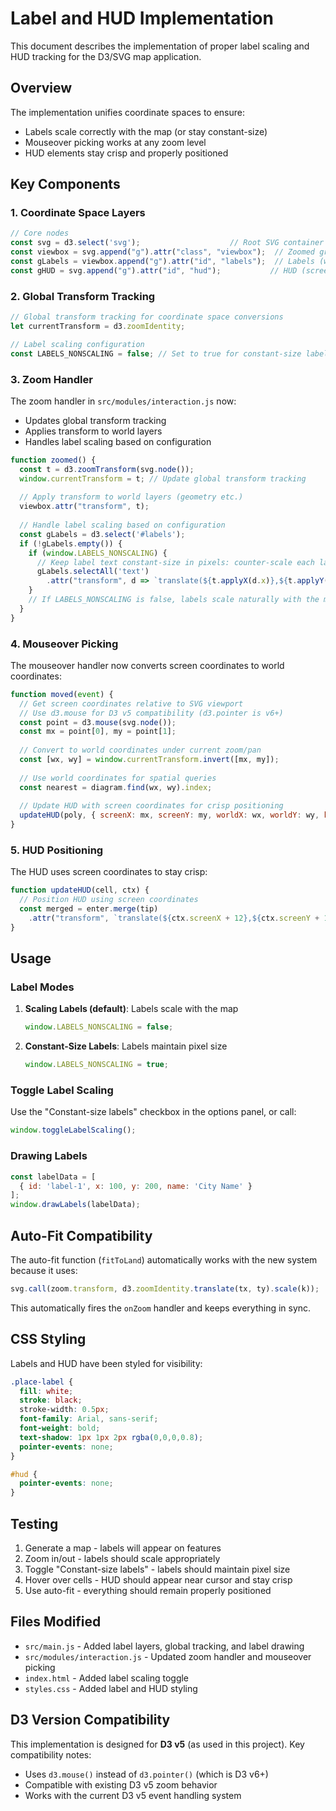 # Label and HUD Implementation

This document describes the implementation of proper label scaling and HUD tracking for the D3/SVG map application.

## Overview

The implementation unifies coordinate spaces to ensure:
- Labels scale correctly with the map (or stay constant-size)
- Mouseover picking works at any zoom level
- HUD elements stay crisp and properly positioned

## Key Components

### 1. Coordinate Space Layers

```javascript
// Core nodes
const svg = d3.select('svg');                    // Root SVG container
const viewbox = svg.append("g").attr("class", "viewbox");  // Zoomed group
const gLabels = viewbox.append("g").attr("id", "labels");  // Labels (world coords)
const gHUD = svg.append("g").attr("id", "hud");           // HUD (screen coords)
```

### 2. Global Transform Tracking

```javascript
// Global transform tracking for coordinate space conversions
let currentTransform = d3.zoomIdentity;

// Label scaling configuration
const LABELS_NONSCALING = false; // Set to true for constant-size labels
```

### 3. Zoom Handler

The zoom handler in `src/modules/interaction.js` now:
- Updates global transform tracking
- Applies transform to world layers
- Handles label scaling based on configuration

```javascript
function zoomed() {
  const t = d3.zoomTransform(svg.node());
  window.currentTransform = t; // Update global transform tracking
  
  // Apply transform to world layers (geometry etc.)
  viewbox.attr("transform", t);
  
  // Handle label scaling based on configuration
  const gLabels = d3.select('#labels');
  if (!gLabels.empty()) {
    if (window.LABELS_NONSCALING) {
      // Keep label text constant-size in pixels: counter-scale each label
      gLabels.selectAll('text')
        .attr("transform", d => `translate(${t.applyX(d.x)},${t.applyY(d.y)}) scale(${1 / t.k})`);
    }
    // If LABELS_NONSCALING is false, labels scale naturally with the map
  }
}
```

### 4. Mouseover Picking

The mouseover handler now converts screen coordinates to world coordinates:

```javascript
function moved(event) {
  // Get screen coordinates relative to SVG viewport
  // Use d3.mouse for D3 v5 compatibility (d3.pointer is v6+)
  const point = d3.mouse(svg.node());
  const mx = point[0], my = point[1];
  
  // Convert to world coordinates under current zoom/pan
  const [wx, wy] = window.currentTransform.invert([mx, my]);
  
  // Use world coordinates for spatial queries
  const nearest = diagram.find(wx, wy).index;
  
  // Update HUD with screen coordinates for crisp positioning
  updateHUD(poly, { screenX: mx, screenY: my, worldX: wx, worldY: wy, k: window.currentTransform.k });
}
```

### 5. HUD Positioning

The HUD uses screen coordinates to stay crisp:

```javascript
function updateHUD(cell, ctx) {
  // Position HUD using screen coordinates
  const merged = enter.merge(tip)
    .attr("transform", `translate(${ctx.screenX + 12},${ctx.screenY + 12})`);
}
```

## Usage

### Label Modes

1. **Scaling Labels (default)**: Labels scale with the map
   ```javascript
   window.LABELS_NONSCALING = false;
   ```

2. **Constant-Size Labels**: Labels maintain pixel size
   ```javascript
   window.LABELS_NONSCALING = true;
   ```

### Toggle Label Scaling

Use the "Constant-size labels" checkbox in the options panel, or call:
```javascript
window.toggleLabelScaling();
```

### Drawing Labels

```javascript
const labelData = [
  { id: 'label-1', x: 100, y: 200, name: 'City Name' }
];
window.drawLabels(labelData);
```

## Auto-Fit Compatibility

The auto-fit function (`fitToLand`) automatically works with the new system because it uses:
```javascript
svg.call(zoom.transform, d3.zoomIdentity.translate(tx, ty).scale(k));
```

This automatically fires the `onZoom` handler and keeps everything in sync.

## CSS Styling

Labels and HUD have been styled for visibility:

```css
.place-label {
  fill: white;
  stroke: black;
  stroke-width: 0.5px;
  font-family: Arial, sans-serif;
  font-weight: bold;
  text-shadow: 1px 1px 2px rgba(0,0,0,0.8);
  pointer-events: none;
}

#hud {
  pointer-events: none;
}
```

## Testing

1. Generate a map - labels will appear on features
2. Zoom in/out - labels should scale appropriately
3. Toggle "Constant-size labels" - labels should maintain pixel size
4. Hover over cells - HUD should appear near cursor and stay crisp
5. Use auto-fit - everything should remain properly positioned

## Files Modified

- `src/main.js` - Added label layers, global tracking, and label drawing
- `src/modules/interaction.js` - Updated zoom handler and mouseover picking
- `index.html` - Added label scaling toggle
- `styles.css` - Added label and HUD styling

## D3 Version Compatibility

This implementation is designed for **D3 v5** (as used in this project). Key compatibility notes:

- Uses `d3.mouse()` instead of `d3.pointer()` (which is D3 v6+)
- Compatible with existing D3 v5 zoom behavior
- Works with the current D3 v5 event handling system

